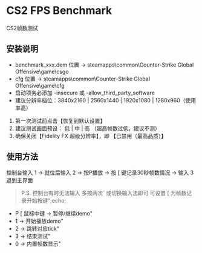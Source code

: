 # CS2 FPS Benchmark

CS2帧数测试

## 安装说明

- benchmark_xxx.dem 位置 → steamapps\common\Counter-Strike Global Offensive\game\csgo
- cfg 位置 → steamapps\common\Counter-Strike Global Offensive\game\cfg
- 启动项务必添加 -insecure 或 -allow_third_party_software
- 建议分辨率档位：3840x2160 | 2560x1440 | 1920x1080 | 1280x960（使用率高）

1. 第一次测试前点击【恢复到默认设置】
2. 建议测试画面预设： 低 | 中 | 高 （超高帧数过低，建议不测）
3. 确保关闭【Fidelity FX 超级分辨率】，即 【已禁用（最高品质）】

## 使用方法

控制台输入 1 → 就位后输入 2 → 按P播放
 → 按 [ 键记录30秒帧数情况 → 输入 3 退到主界面

> P.S. 控制台有时无法输入 多按两次` 或切换输入法即可
     可设置 [ 为帧数记录开始按键";echo;


- P [ 鼠标中键 → 暂停/继续demo"
- 1 → 开始播放demo"
- 2 → 跳转对应tick"
- 3 → 结束测试"
- 0 → 内置帧数显示"
